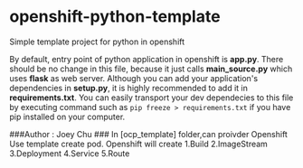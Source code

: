 # openshift-python-template
Simple template project for python in openshift

By default, entry point of python application in openshift is **app.py**.
There should be no change in this file, because it just calls **main_source.py** which uses **flask** as web server.
Although you can add your application's dependencies in **setup.py**, it is highly recommended to add it in **requirements.txt**.
You can easily transport your dev dependecies to this file by executing command such as ```pip freeze > requirements.txt``` if you have pip installed on your computer.

###Author : Joey Chu ###
In [ocp_template] folder,can proivder Openshift Use template create pod.
Openshift will create 
1.Build 
2.ImageStream
3.Deployment
4.Service
5.Route
